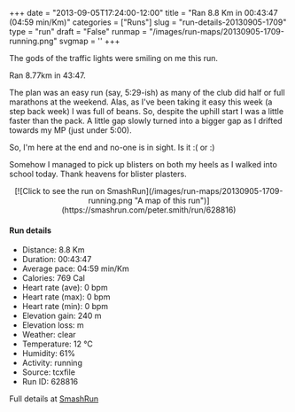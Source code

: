 +++
date = "2013-09-05T17:24:00-12:00"
title = "Ran 8.8 Km in 00:43:47 (04:59 min/Km)"
categories = ["Runs"]
slug = "run-details-20130905-1709"
type = "run"
draft = "False"
runmap = "/images/run-maps/20130905-1709-running.png"
svgmap = '<polyline points="26 40, 26 41, 8 58, 0 71, 0 75, 10 78, 19 80, 43 85, 51 87, 54 86, 58 78, 64 72, 67 70, 69 65, 70 60, 82 53, 89 45, 100 27, 92 25, 66 24, 46 19, 39 16, 32 14, 30 15, 32 17, 34 21, 39 26, 39 28, 27 39">'
+++

The gods of the traffic lights were smiling on me this run. 

Ran 8.77km in 43:47. 

The plan was an easy run (say, 5:29-ish) as many of the club did half or full marathons at the weekend. Alas, as I've been taking it easy this week (a step back week) I was full of beans. So, despite the uphill start I was a little faster than the pack. A little gap slowly turned into a bigger gap as I drifted towards my MP (just under 5:00). 

So, I'm here at the end and no-one is in sight. Is it :( or :)

Somehow I managed to pick up blisters on both my heels as I walked into school today. Thank heavens for blister plasters. 



<!--more-->

<center>
[![Click to see the run on SmashRun](/images/run-maps/20130905-1709-running.png "A map of this run")](https://smashrun.com/peter.smith/run/628816)
</center>

#### Run details

* Distance: 8.8 Km
* Duration: 00:43:47
* Average pace: 04:59 min/Km
* Calories: 769 Cal
* Heart rate (ave): 0 bpm
* Heart rate (max): 0 bpm
* Heart rate (min): 0 bpm
* Elevation gain: 240 m
* Elevation loss:  m
* Weather: clear
* Temperature: 12 &deg;C
* Humidity: 61%
* Activity: running
* Source: tcxfile
* Run ID: 628816

Full details at [SmashRun](https://smashrun.com/peter.smith/run/628816)